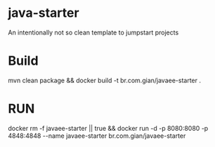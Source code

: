 # java-starter
An intentionally not so clean template to jumpstart projects

# Build
mvn clean package && docker build -t br.com.gian/javaee-starter .

# RUN

docker rm -f javaee-starter || true && docker run -d -p 8080:8080 -p 4848:4848 --name javaee-starter br.com.gian/javaee-starter 